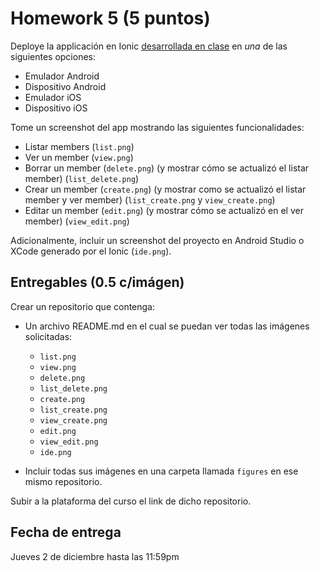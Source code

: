 # Homework 5 (5 puntos)

Deploye la applicación en Ionic [desarrollada en clase](../../Labs/Lab10/code_sample) en *una* de las siguientes opciones:

- Emulador Android
- Dispositivo Android
- Emulador iOS
- Dispositivo iOS

Tome un screenshot del app mostrando las siguientes funcionalidades:

- Listar members (`list.png`)
- Ver un member (`view.png`)
- Borrar un member (`delete.png`) (y mostrar cómo se actualizó el listar member) (`list_delete.png`)
- Crear un member (`create.png`) (y mostrar como se actualizó el listar member y ver member) (`list_create.png` y `view_create.png`)
- Editar un member (`edit.png`) (y mostrar cómo se actualizó en el ver member) (`view_edit.png`)

Adicionalmente, incluir un screenshot del proyecto en Android Studio o XCode generado por el Ionic (`ide.png`).

## Entregables (0.5 c/imágen)

Crear un repositorio que contenga:

- Un archivo README.md en el cual se puedan ver todas las imágenes solicitadas:
  - `list.png`
  - `view.png`
  - `delete.png`
  - `list_delete.png`
  - `create.png`
  - `list_create.png`
  - `view_create.png`
  - `edit.png`
  - `view_edit.png`
  - `ide.png`

- Incluir todas sus imágenes en una carpeta llamada `figures` en ese mismo repositorio.

Subir a la plataforma del curso el link de dicho repositorio.

## Fecha de entrega

Jueves 2 de diciembre hasta las 11:59pm
